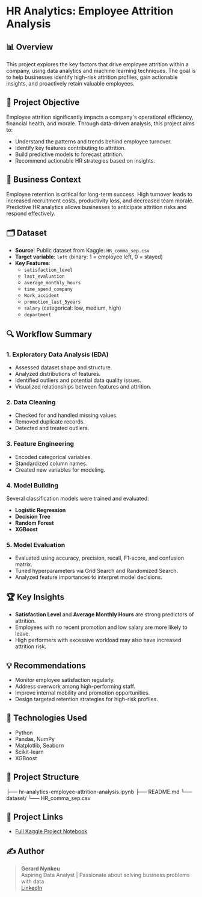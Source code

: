 # HR Analytics: Employee Attrition Analysis

## 📊 Overview

This project explores the key factors that drive employee attrition within a company, using data analytics and machine learning techniques. The goal is to help businesses identify high-risk attrition profiles, gain actionable insights, and proactively retain valuable employees.

## 🎯 Project Objective

Employee attrition significantly impacts a company's operational efficiency, financial health, and morale. Through data-driven analysis, this project aims to:

- Understand the patterns and trends behind employee turnover.
- Identify key features contributing to attrition.
- Build predictive models to forecast attrition.
- Recommend actionable HR strategies based on insights.

## 🧠 Business Context

Employee retention is critical for long-term success. High turnover leads to increased recruitment costs, productivity loss, and decreased team morale. Predictive HR analytics allows businesses to anticipate attrition risks and respond effectively.

## 🗂 Dataset

- **Source**: Public dataset from Kaggle: `HR_comma_sep.csv`
- **Target variable**: `left` (binary: 1 = employee left, 0 = stayed)
- **Key Features**:
  - `satisfaction_level`
  - `last_evaluation`
  - `average_monthly_hours`
  - `time_spend_company`
  - `Work_accident`
  - `promotion_last_5years`
  - `salary` (categorical: low, medium, high)
  - `department`

## 🔍 Workflow Summary

### 1. Exploratory Data Analysis (EDA)
- Assessed dataset shape and structure.
- Analyzed distributions of features.
- Identified outliers and potential data quality issues.
- Visualized relationships between features and attrition.

### 2. Data Cleaning
- Checked for and handled missing values.
- Removed duplicate records.
- Detected and treated outliers.

### 3. Feature Engineering
- Encoded categorical variables.
- Standardized column names.
- Created new variables for modeling.

### 4. Model Building
Several classification models were trained and evaluated:
- **Logistic Regression**
- **Decision Tree**
- **Random Forest**
- **XGBoost**

### 5. Model Evaluation
- Evaluated using accuracy, precision, recall, F1-score, and confusion matrix.
- Tuned hyperparameters via Grid Search and Randomized Search.
- Analyzed feature importances to interpret model decisions.

## 🏆 Key Insights

- **Satisfaction Level** and **Average Monthly Hours** are strong predictors of attrition.
- Employees with no recent promotion and low salary are more likely to leave.
- High performers with excessive workload may also have increased attrition risk.

## 💡 Recommendations

- Monitor employee satisfaction regularly.
- Address overwork among high-performing staff.
- Improve internal mobility and promotion opportunities.
- Design targeted retention strategies for high-risk profiles.

## 📌 Technologies Used

- Python
- Pandas, NumPy
- Matplotlib, Seaborn
- Scikit-learn
- XGBoost

## 📁 Project Structure

├── hr-analytics-employee-attrition-analysis.ipynb
├── README.md
└── dataset/
└── HR_comma_sep.csv

## 🔗 Project Links

- [Full Kaggle Project Notebook](https://github.com/gerardnynkeu/Portfolio-Data-Analytics/blob/main/HR%20Analytics%3A%20Employee%20Attrition%20Analysis/hr-analytics-employee-attrition-analysis.ipynb)


## ✍️ Author

> **Gerard Nynkeu**  
Aspiring Data Analyst | Passionate about solving business problems with data  
[LinkedIn](https://www.linkedin.com/in/gerard-nynkeu-njike-63282a327/)



